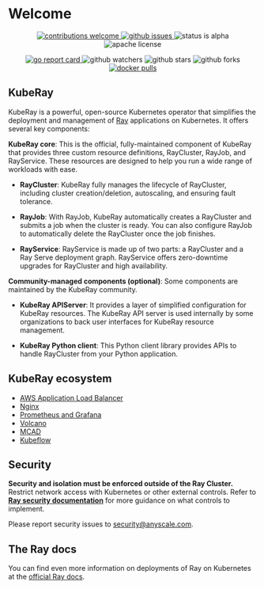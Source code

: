 # Welcome

<p align="center">
    <a href="https://github.com/ray-project/kuberay/issues">
        <img src="https://img.shields.io/badge/contributions-welcome-brightgreen.svg?style=flat" alt="contributions welcome"/>
    </a>
    <a href="https://github.com/ray-project/kuberay/issues">
        <img src="https://img.shields.io/github/issues-raw/ray-project/kuberay?style=flat" alt="github issues"/>
    </a>
    <img src="https://img.shields.io/badge/status-alpha-brightgreen?style=flat" alt="status is alpha"/>
    <img src="https://img.shields.io/github/license/ray-project/kuberay?style=flat" alt="apache license"/>
</p>
<p align="center">
    <a href="https://goreportcard.com/report/github.com/ray-project/kuberay">
        <img src="https://goreportcard.com/badge/github.com/ray-project/kuberay" alt="go report card"/>
    </a>
    <img src="https://img.shields.io/github/watchers/ray-project/kuberay?style=social" alt="github watchers"/>
    <img src="https://img.shields.io/github/stars/ray-project/kuberay?style=social" alt="github stars"/>
    <img src="https://img.shields.io/github/forks/ray-project/kuberay?style=social" alt="github forks"/>
    <a href="https://hub.docker.com/r/kuberay/operator/">
        <img src="https://img.shields.io/docker/pulls/kuberay/operator" alt="docker pulls"/>
    </a>
</p>

## KubeRay

KubeRay is a powerful, open-source Kubernetes operator that simplifies the deployment and management of [Ray](https://github.com/ray-project/ray) applications on Kubernetes. It offers several key components:

**KubeRay core**: This is the official, fully-maintained component of KubeRay that provides three custom resource definitions, RayCluster, RayJob, and RayService. These resources are designed to help you run a wide range of workloads with ease.

* **RayCluster**: KubeRay fully manages the lifecycle of RayCluster, including cluster creation/deletion, autoscaling, and ensuring fault tolerance.

* **RayJob**: With RayJob, KubeRay automatically creates a RayCluster and submits a job when the cluster is ready. You can also configure RayJob to automatically delete the RayCluster once the job finishes.

* **RayService**: RayService is made up of two parts: a RayCluster and a Ray Serve deployment graph. RayService offers zero-downtime upgrades for RayCluster and high availability.

**Community-managed components (optional)**: Some components are maintained by the KubeRay community.

* **KubeRay APIServer**: It provides a layer of simplified configuration for KubeRay resources. The KubeRay API server is used internally
by some organizations to back user interfaces for KubeRay resource management.

* **KubeRay Python client**: This Python client library provides APIs to handle RayCluster from your Python application.

## KubeRay ecosystem

* [AWS Application Load Balancer](https://docs.ray.io/en/master/cluster/kubernetes/k8s-ecosystem/ingress.html#aws-application-load-balancer-alb-ingress-support-on-aws-eks)
* [Nginx](https://docs.ray.io/en/master/cluster/kubernetes/k8s-ecosystem/ingress.html#manually-setting-up-nginx-ingress-on-kind)
* [Prometheus and Grafana](https://docs.ray.io/en/master/cluster/kubernetes/k8s-ecosystem/prometheus-grafana.html#kuberay-prometheus-grafana)
* [Volcano](https://docs.ray.io/en/master/cluster/kubernetes/k8s-ecosystem/volcano.html)
* [MCAD](guidance/kuberay-with-MCAD.md)
* [Kubeflow](https://docs.ray.io/en/master/cluster/kubernetes/k8s-ecosystem/kubeflow.html)

## Security

**Security and isolation must be enforced outside of the Ray Cluster.** Restrict network access with Kubernetes or other external controls. Refer to [**Ray security documentation**](https://docs.ray.io/en/master/ray-security/index.html) for more guidance on what controls to implement.

Please report security issues to security@anyscale.com.

## The Ray docs

You can find even more information on deployments of Ray on Kubernetes at the [official Ray docs](https://docs.ray.io/en/latest/cluster/kubernetes/index.html).

